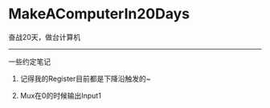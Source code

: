 MakeAComputerIn20Days
============

奋战20天，做台计算机

-------------------

一些约定笔记

1. 记得我的Register目前都是下降沿触发的~

2. Mux在0的时候输出Input1